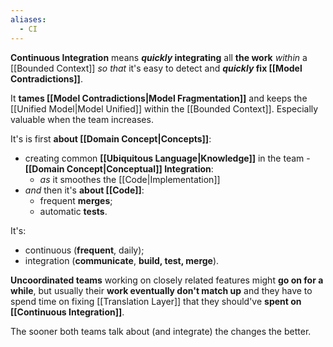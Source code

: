 ```yaml
---
aliases:
  - CI
---
```

**Continuous Integration** means ***quickly* integrating** all **the work** *within* a [[Bounded Context]] *so that* it's easy to detect and ***quickly* fix [[Model Contradictions]]**.

It **tames [[Model Contradictions|Model Fragmentation]]** and keeps the [[Unified Model|Model Unified]] within the [[Bounded Context]]. Especially valuable when the team increases.

It's is first **about [[Domain Concept|Concepts]]**:
- creating common **[[Ubiquitous Language|Knowledge]]** in the team - **[[Domain Concept|Conceptual]] Integration**:
	- *as* it smoothes the [[Code|Implementation]]
- *and* then it's **about [[Code]]**:
	- frequent **merges**;
	- automatic **tests**.

It's:
- continuous (**frequent**, daily);
- integration (**communicate**, **build, test, merge**).

**Uncoordinated teams** working on closely related features might **go on for a while**, but usually their **work eventually don't match up** and they have to spend time on fixing [[Translation Layer]] that they should've **spent on [[Continuous Integration]]**.

The sooner both teams talk about (and integrate) the changes the better.
